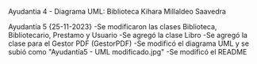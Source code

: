 Ayudantia 4 - Diagrama UML: Biblioteca
Kihara Millaldeo Saavedra

Ayudantía 5 {25-11-2023}
-Se modificaron las clases Biblioteca, Bibliotecario, Prestamo y Usuario
-Se agregó la clase Libro
-Se agregó la clase para el Gestor PDF (GestorPDF)
-Se modificó el diagrama UML y se subió como "Ayudantía5 - UML modificado.jpg"
-Se modificó el README